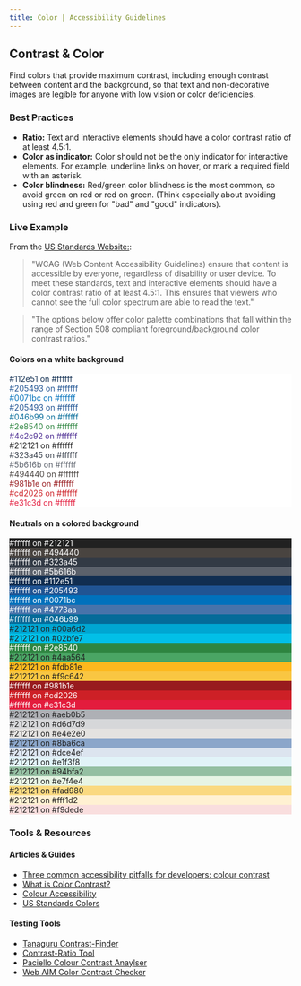 ```yaml
---
title: Color | Accessibility Guidelines
---
```

## Contrast & Color

Find colors that provide maximum contrast, including enough contrast between content and the background, so that text and non-decorative images are legible for anyone with low vision or color deficiencies.

### Best Practices
* **Ratio:** Text and interactive elements should have a color contrast ratio of at least 4.5:1.
* **Color as indicator:** Color should not be the only indicator for interactive elements. For example, underline links on hover, or mark a required field with an asterisk.
* **Color blindness:** Red/green color blindness is the most common, so avoid green on red or red on green. (Think especially about avoiding using red and green for "bad" and "good" indicators).

### Live Example
From the [US Standards Website:](https://standards.usa.gov/colors/#text-accessibility):
> "WCAG (Web Content Accessibility Guidelines) ensure that content is accessible by everyone, regardless of disability or user device. To meet these standards, text and interactive elements should have a color contrast ratio of at least 4.5:1. This ensures that viewers who cannot see the full color spectrum are able to read the text."

> "The options below offer color palette combinations that fall within the range of Section 508 compliant foreground/background color contrast ratios."

<div class="usa-grid-full usa-color-outline">
  <h4>Colors on a white background</h4>
  <div style='background-color:#ffffff;' class="usa-color-text usa-color-text-primary-darkest">
    <span style='color:#112e51;'>#112e51 on #ffffff</span>
  </div>
  <div style='background-color:#ffffff;' class="usa-color-text usa-color-text-primary-darker">
    <span style='color:#205493;'>#205493 on #ffffff</span>
  </div>
  <div style='background-color:#ffffff;' class="usa-color-text usa-color-text-primary">
    <span style='color:#0071bc;'>#0071bc on #ffffff</span>
  </div>
  <div style='background-color:#ffffff;' class="usa-color-text usa-color-text-cool-blue-light">
    <span style='color:#205493;'>#205493 on #ffffff</span>
  </div>
  <div style='background-color:#ffffff;' class="usa-color-text usa-color-text-primary-alt-darkest">
    <span style='color:#046b99;'>#046b99 on #ffffff</span>
  </div>
  <div style='background-color:#ffffff;' class="usa-color-text usa-color-text-green">
    <span style='color:#2e8540;'>#2e8540 on #ffffff</span>
  </div>
  <div style='background-color:#ffffff;' class="usa-color-text usa-color-text-visited">
    <span style='color:#4c2c92;'>#4c2c92 on #ffffff</span>
  </div>
  <div style='background-color:#ffffff;' class="usa-color-text usa-color-text-gray-dark">
    <span style='color:#212121;'>#212121 on #ffffff</span>
  </div>
  <div style='background-color:#ffffff;' class="usa-color-text usa-color-text-gray-dark">
    <span style='color:#323a45;'>#323a45 on #ffffff</span>
  </div>
  <div style='background-color:#ffffff;' class="usa-color-text usa-color-text-gray">
    <span style='color:#5b616b;'>#5b616b on #ffffff</span>
  </div>
  <div style='background-color:#ffffff;' class="usa-color-text usa-color-text-gray-warm-dark">
    <span style='color:#494440;'>#494440 on #ffffff</span>
  </div>
  <div style='background-color:#ffffff;' class="usa-color-text usa-color-text-secondary-darkest">
    <span style='color:#981b1e;'>#981b1e on #ffffff</span>
  </div>
  <div style='background-color:#ffffff;' class="usa-color-text usa-color-text-secondary-dark">
    <span style='color:#cd2026;'>#cd2026 on #ffffff</span>
  </div>
  <div style='background-color:#ffffff;' class="usa-color-text usa-color-text-secondary">
    <span style='color:#e31c3d;'>#e31c3d on #ffffff</span>
  </div>
</div>

<div class="usa-grid-full">
  <h4>Neutrals on a colored background</h4>
  <div style='background-color:#212121;' class="usa-color-text usa-color-base usa-color-text-white">
    <span style='color:#ffffff;'>#ffffff on #212121</span>
  </div>
  <div style='background-color:#494440;' class="usa-color-text usa-color-gray-warm-dark usa-color-text-white">
    <span style='color:#ffffff;'>#ffffff on #494440</span>
  </div>
  <div style='background-color:#323a45;' class="usa-color-text usa-color-gray-dark usa-color-text-white">
    <span style='color:#ffffff;'>#ffffff on #323a45</span>
  </div>
  <div style='background-color:#5b616b;' class="usa-color-text usa-color-gray usa-color-text-white">
    <span style='color:#ffffff;'>#ffffff on #5b616b</span>
  </div>
  <div style='background-color:#112e51;' class="usa-color-text usa-color-primary-darkest usa-color-text-white">
    <span style='color:#ffffff;'>#ffffff on #112e51</span>
  </div>
  <div style='background-color:#205493;' class="usa-color-text usa-color-primary-darker usa-color-text-white">
    <span style='color:#ffffff;'>#ffffff on #205493</span>
  </div>
  <div style='background-color:#0071bc;' class="usa-color-text usa-color-primary usa-color-text-white">
    <span style='color:#ffffff;'>#ffffff on #0071bc</span>
  </div>
  <div style='background-color:#4773aa;' class="usa-color-text usa-color-cool-blue-light usa-color-text-white">
    <span style='color:#ffffff;'>#ffffff on #4773aa</span>
  </div>
  <div style='background-color:#046b99;' class="usa-color-text usa-color-primary-alt-darkest usa-color-text-white">
    <span style='color:#ffffff;'>#ffffff on #046b99</span>
  </div>
  <div style='background-color:#00a6d2;' class="usa-color-text usa-color-primary-alt-dark">
    <span style='color:#212121;'>#212121 on #00a6d2</span>
  </div>
  <div style='background-color:#02bfe7;' class="usa-color-text usa-color-primary-alt">
    <span style='color:#212121;'>#212121 on #02bfe7</span>
  </div>
  <div style='background-color:#2e8540;' class="usa-color-text usa-color-green usa-color-text-white">
    <span style='color:#ffffff;'>#ffffff on #2e8540</span>
  </div>
  <div style='background-color:#4aa564;' class="usa-color-text usa-color-green-light">
    <span style='color:#212121;'>#212121 on #4aa564</span>
  </div>
  <div style='background-color:#fdb81e;' class="usa-color-text usa-color-gold">
    <span style='color:#212121;'>#212121 on #fdb81e</span>
  </div>
  <div style='background-color:#f9c642;' class="usa-color-text usa-color-gold-light">
    <span style='color:#212121;'>#212121 on #f9c642</span>
  </div>
  <div style='background-color:#981b1e;' class="usa-color-text usa-color-secondary-darkest usa-color-text-white">
    <span style='color:#ffffff;'>#ffffff on #981b1e</span>
  </div>
  <div style='background-color:#cd2026;' class="usa-color-text usa-color-secondary-dark usa-color-text-white">
    <span style='color:#ffffff;'>#ffffff on #cd2026</span>
  </div>
  <div style='background-color:#e31c3d;' class="usa-color-text usa-color-secondary usa-color-text-white">
    <span style='color:#ffffff;'>#ffffff on #e31c3d</span>
  </div>
  <div style='background-color:#aeb0b5;' class="usa-color-text usa-color-gray-light">
    <span style='color:#212121;'>#212121 on #aeb0b5</span>
  </div>
  <div style='background-color:#d6d7d9;' class="usa-color-text usa-color-gray-lighter">
    <span style='color:#212121;'>#212121 on #d6d7d9</span>
  </div>
  <div style='background-color:#e4e2e0;' class="usa-color-text usa-color-gray-warm-light">
    <span style='color:#212121;'>#212121 on #e4e2e0</span>
  </div>
  <div style='background-color:#8ba6ca;' class="usa-color-text usa-color-cool-blue-lighter">
    <span style='color:#212121;'>#212121 on #8ba6ca</span>
  </div>
  <div style='background-color:#dce4ef;' class="usa-color-text usa-color-cool-blue-lightest">
    <span style='color:#212121;'>#212121 on #dce4ef</span>
  </div>
  <div style='background-color:#e1f3f8;' class="usa-color-text usa-color-primary-alt-lightest">
    <span style='color:#212121;'>#212121 on #e1f3f8</span>
  </div>
  <div style='background-color:#94bfa2;' class="usa-color-text usa-color-green-lighter">
    <span style='color:#212121;'>#212121 on #94bfa2</span>
  </div>
  <div style='background-color:#e7f4e4;' class="usa-color-text usa-color-green-lightest">
    <span style='color:#212121;'>#212121 on #e7f4e4</span>
  </div>
  <div style='background-color:#fad980;' class="usa-color-text usa-color-gold-lighter">
    <span style='color:#212121;'>#212121 on #fad980</span>
  </div>
  <div style='background-color:#fff1d2;' class="usa-color-text usa-color-gold-lightest">
    <span style='color:#212121;'>#212121 on #fff1d2</span>
  </div>
  <div style='background-color:#f9dede;' class="usa-color-text usa-color-secondary-lightest">
    <span style='color:#212121;'>#212121 on #f9dede</span>
  </div>
</div>


### Tools &amp; Resources
#### Articles &amp; Guides
* [Three common accessibility pitfalls for developers: colour contrast](http://simplyaccessible.com/article/pitfalls-colour-contrast/)
* [What is Color Contrast?](http://a11yproject.com/posts/what-is-color-contrast)
* [Colour Accessibility](https://24ways.org/2012/colour-accessibility/)
* [US Standards Colors](https://standards.usa.gov/colors/)


#### Testing Tools
* [Tanaguru Contrast-Finder](http://contrast-finder.tanaguru.com/)
* [Contrast-Ratio Tool](http://leaverou.github.io/contrast-ratio/)
* [Paciello Colour Contrast Anaylser](https://www.paciellogroup.com/resources/contrastanalyser/)
* [Web AIM Color Contrast Checker](http://webaim.org/resources/contrastchecker/)
